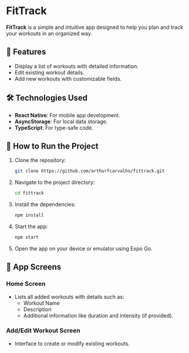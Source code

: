 # FitTrack

**FitTrack** is a simple and intuitive app designed to help you plan and track your workouts in an organized way.

## 📱 Features

- Display a list of workouts with detailed information.
- Edit existing workout details.
- Add new workouts with customizable fields.

## 🛠️ Technologies Used

- **React Native**: For mobile app development.
- **AsyncStorage**: For local data storage.
- **TypeScript**: For type-safe code.

## 🚀 How to Run the Project

1. Clone the repository:
   ```bash
   git clone https://github.com/arthurfcarvalho/fittrack.git
   ```

2. Navigate to the project directory:
   ```bash
   cd fittrack
   ```

3. Install the dependencies:
   ```bash
   npm install
   ```

4. Start the app:
   ```bash
   npm start
   ```

5. Open the app on your device or emulator using Expo Go.

## 🎨 App Screens

### Home Screen
- Lists all added workouts with details such as:
  - Workout Name
  - Description
  - Additional information like duration and intensity (if provided).

### Add/Edit Workout Screen
- Interface to create or modify existing workouts.

